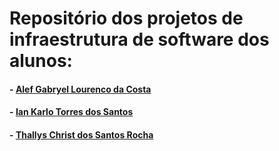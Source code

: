 # Repositório dos projetos de infraestrutura de software dos alunos: 
#### - [Alef Gabryel Lourenco da Costa](https://github.com/Alef-0)
#### - [Ian Karlo Torres dos Santos](https://github.com/IanKarlo)
#### - [Thallys Christ dos Santos Rocha](https://github.com/ThallysRocha)


